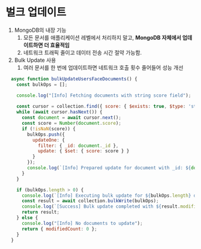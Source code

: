 # 벌크 업데이트

1. MongoDB의 내장 기능
    1. 모든 문서를 애플리케이션 레벨에서 처리하지 말고, **MongoDB 자체에서 업데이트하면 더 효율적임**
    2. 네트워크 트래픽 줄이고 데이터 전송 시간 절약 가능함.
2. Bulk Update 사용
    1. 여러 문서를 한 번에 업데이트하면 네트워크 호출 횟수 줄어들어 성능 개선

```js
  async function bulkUpdateUsersFaceDocuments() {
    const bulkOps = [];

    console.log("[Info] Fetching documents with string score field");
    
    const cursor = collection.find({ score: { $exists: true, $type: 'string' } });
    while (await cursor.hasNext()) {
      const document = await cursor.next();
      const score = Number(document.score);
      if (!isNaN(score)) {
        bulkOps.push({
          updateOne: {
            filter: { _id: document._id },
            update: { $set: { score: score } }
          }
        });
        console.log(`[Info] Prepared update for document with _id: ${document._id}, score: ${score}`);
      }
    }

    if (bulkOps.length > 0) {
      console.log(`[Info] Executing bulk update for ${bulkOps.length} documents`);
      const result = await collection.bulkWrite(bulkOps);
      console.log(`[Success] Bulk update completed with ${result.modifiedCount} documents modified`);
      return result;
    } else {
      console.log("[Info] No documents to update");
      return { modifiedCount: 0 };
    }
  }
```
